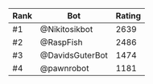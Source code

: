 Rank|Bot|Rating
---|---|---
#1|@Nikitosikbot|2639
#2|@RaspFish|2486
#3|@DavidsGuterBot|1474
#4|@pawnrobot|1181
